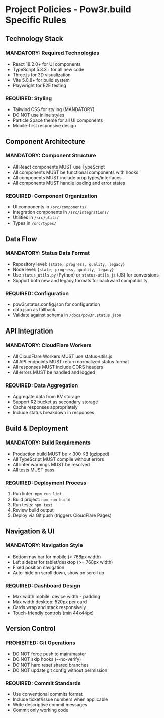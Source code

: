 # Project Policies - Pow3r.build Specific Rules

## Technology Stack

### MANDATORY: Required Technologies
- React 18.2.0+ for UI components
- TypeScript 5.3.3+ for all new code
- Three.js for 3D visualization
- Vite 5.0.8+ for build system
- Playwright for E2E testing

### REQUIRED: Styling
- Tailwind CSS for styling (MANDATORY)
- DO NOT use inline styles
- Particle Space theme for all UI components
- Mobile-first responsive design

## Component Architecture

### MANDATORY: Component Structure
- All React components MUST use TypeScript
- All components MUST be functional components with hooks
- All components MUST include prop types/interfaces
- All components MUST handle loading and error states

### REQUIRED: Component Organization
- UI components in `/src/components/`
- Integration components in `/src/integrations/`
- Utilities in `/src/utils/`
- Types in `/src/types/`

## Data Flow

### MANDATORY: Status Data Format
- Repository level: `{state, progress, quality, legacy}`
- Node level: `{state, progress, quality, legacy}`
- Use `status_utils.py` (Python) or `status-utils.js` (JS) for conversions
- Support both new and legacy formats for backward compatibility

### REQUIRED: Configuration
- pow3r.status.config.json for configuration
- data.json as fallback
- Validate against schema in `/docs/pow3r.status.json`

## API Integration

### MANDATORY: CloudFlare Workers
- All CloudFlare Workers MUST use status-utils.js
- All API endpoints MUST return normalized status format
- All responses MUST include CORS headers
- All errors MUST be handled and logged

### REQUIRED: Data Aggregation
- Aggregate data from KV storage
- Support R2 bucket as secondary storage
- Cache responses appropriately
- Include status breakdown in responses

## Build & Deployment

### MANDATORY: Build Requirements
- Production build MUST be < 300 KB (gzipped)
- All TypeScript MUST compile without errors
- All linter warnings MUST be resolved
- All tests MUST pass

### REQUIRED: Deployment Process
1. Run linter: `npm run lint`
2. Build project: `npm run build`
3. Run tests: `npm test`
4. Review build output
5. Deploy via Git push (triggers CloudFlare Pages)

## Navigation & UI

### MANDATORY: Navigation Style
- Bottom nav bar for mobile (< 768px width)
- Left sidebar for tablet/desktop (>= 768px width)
- Fixed position navigation
- Auto-hide on scroll down, show on scroll up

### REQUIRED: Dashboard Design
- Max width mobile: device width - padding
- Max width desktop: 520px per card
- Cards wrap and stack responsively
- Touch-friendly controls (min 44x44px)

## Version Control

### PROHIBITED: Git Operations
- DO NOT force push to main/master
- DO NOT skip hooks (--no-verify)
- DO NOT hard reset shared branches
- DO NOT update git config without permission

### REQUIRED: Commit Standards
- Use conventional commits format
- Include ticket/issue numbers when applicable
- Write descriptive commit messages
- Commit only working code
